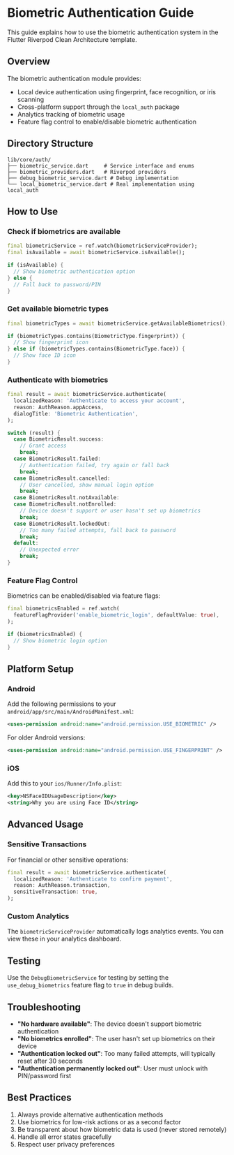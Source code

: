# Biometric Authentication Guide

This guide explains how to use the biometric authentication system in the Flutter Riverpod Clean Architecture template.

## Overview

The biometric authentication module provides:
- Local device authentication using fingerprint, face recognition, or iris scanning
- Cross-platform support through the `local_auth` package
- Analytics tracking of biometric usage
- Feature flag control to enable/disable biometric authentication

## Directory Structure

```
lib/core/auth/
├── biometric_service.dart     # Service interface and enums
├── biometric_providers.dart   # Riverpod providers
├── debug_biometric_service.dart # Debug implementation
└── local_biometric_service.dart # Real implementation using local_auth
```

## How to Use

### Check if biometrics are available

```dart
final biometricService = ref.watch(biometricServiceProvider);
final isAvailable = await biometricService.isAvailable();

if (isAvailable) {
  // Show biometric authentication option
} else {
  // Fall back to password/PIN
}
```

### Get available biometric types

```dart
final biometricTypes = await biometricService.getAvailableBiometrics();

if (biometricTypes.contains(BiometricType.fingerprint)) {
  // Show fingerprint icon
} else if (biometricTypes.contains(BiometricType.face)) {
  // Show face ID icon
}
```

### Authenticate with biometrics

```dart
final result = await biometricService.authenticate(
  localizedReason: 'Authenticate to access your account',
  reason: AuthReason.appAccess,
  dialogTitle: 'Biometric Authentication',
);

switch (result) {
  case BiometricResult.success:
    // Grant access
    break;
  case BiometricResult.failed:
    // Authentication failed, try again or fall back
    break;
  case BiometricResult.cancelled:
    // User cancelled, show manual login option
    break;
  case BiometricResult.notAvailable:
  case BiometricResult.notEnrolled:
    // Device doesn't support or user hasn't set up biometrics
    break;
  case BiometricResult.lockedOut:
    // Too many failed attempts, fall back to password
    break;
  default:
    // Unexpected error
    break;
}
```

### Feature Flag Control

Biometrics can be enabled/disabled via feature flags:

```dart
final biometricsEnabled = ref.watch(
  featureFlagProvider('enable_biometric_login', defaultValue: true),
);

if (biometricsEnabled) {
  // Show biometric login option
}
```

## Platform Setup

### Android

Add the following permissions to your `android/app/src/main/AndroidManifest.xml`:

```xml
<uses-permission android:name="android.permission.USE_BIOMETRIC" />
```

For older Android versions:
```xml
<uses-permission android:name="android.permission.USE_FINGERPRINT" />
```

### iOS

Add this to your `ios/Runner/Info.plist`:

```xml
<key>NSFaceIDUsageDescription</key>
<string>Why you are using Face ID</string>
```

## Advanced Usage

### Sensitive Transactions

For financial or other sensitive operations:

```dart
final result = await biometricService.authenticate(
  localizedReason: 'Authenticate to confirm payment',
  reason: AuthReason.transaction,
  sensitiveTransaction: true,
);
```

### Custom Analytics

The `biometricServiceProvider` automatically logs analytics events. You can view these in your analytics dashboard.

## Testing

Use the `DebugBiometricService` for testing by setting the `use_debug_biometrics` feature flag to `true` in debug builds.

## Troubleshooting

- **"No hardware available"**: The device doesn't support biometric authentication
- **"No biometrics enrolled"**: The user hasn't set up biometrics on their device
- **"Authentication locked out"**: Too many failed attempts, will typically reset after 30 seconds
- **"Authentication permanently locked out"**: User must unlock with PIN/password first

## Best Practices

1. Always provide alternative authentication methods
2. Use biometrics for low-risk actions or as a second factor
3. Be transparent about how biometric data is used (never stored remotely)
4. Handle all error states gracefully
5. Respect user privacy preferences
